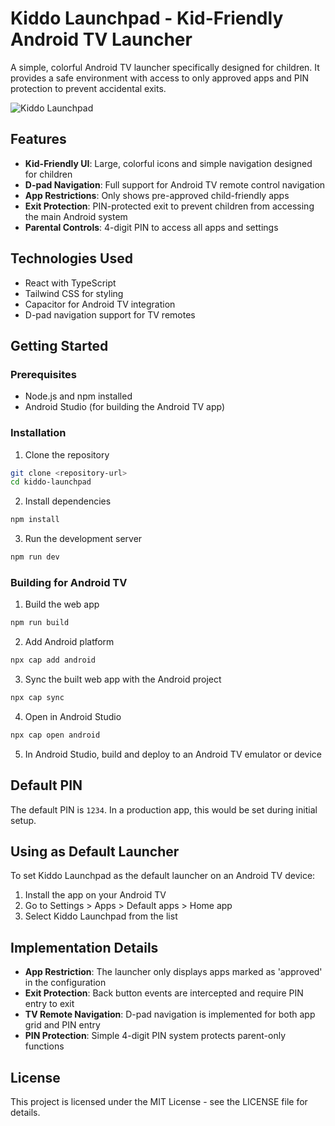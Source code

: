 # Kiddo Launchpad - Kid-Friendly Android TV Launcher

A simple, colorful Android TV launcher specifically designed for children. It provides a safe environment with access to only approved apps and PIN protection to prevent accidental exits.

![Kiddo Launchpad](https://preview--kiddo-launchpad.lovable.app)

## Features

- **Kid-Friendly UI**: Large, colorful icons and simple navigation designed for children
- **D-pad Navigation**: Full support for Android TV remote control navigation
- **App Restrictions**: Only shows pre-approved child-friendly apps
- **Exit Protection**: PIN-protected exit to prevent children from accessing the main Android system
- **Parental Controls**: 4-digit PIN to access all apps and settings

## Technologies Used

- React with TypeScript
- Tailwind CSS for styling
- Capacitor for Android TV integration
- D-pad navigation support for TV remotes

## Getting Started

### Prerequisites

- Node.js and npm installed
- Android Studio (for building the Android TV app)

### Installation

1. Clone the repository
```bash
git clone <repository-url>
cd kiddo-launchpad
```

2. Install dependencies
```bash
npm install
```

3. Run the development server
```bash
npm run dev
```

### Building for Android TV

1. Build the web app
```bash
npm run build
```

2. Add Android platform
```bash
npx cap add android
```

3. Sync the built web app with the Android project
```bash
npx cap sync
```

4. Open in Android Studio
```bash
npx cap open android
```

5. In Android Studio, build and deploy to an Android TV emulator or device

## Default PIN

The default PIN is `1234`. In a production app, this would be set during initial setup.

## Using as Default Launcher

To set Kiddo Launchpad as the default launcher on an Android TV device:

1. Install the app on your Android TV
2. Go to Settings > Apps > Default apps > Home app
3. Select Kiddo Launchpad from the list

## Implementation Details

- **App Restriction**: The launcher only displays apps marked as 'approved' in the configuration
- **Exit Protection**: Back button events are intercepted and require PIN entry to exit
- **TV Remote Navigation**: D-pad navigation is implemented for both app grid and PIN entry
- **PIN Protection**: Simple 4-digit PIN system protects parent-only functions

## License

This project is licensed under the MIT License - see the LICENSE file for details.
